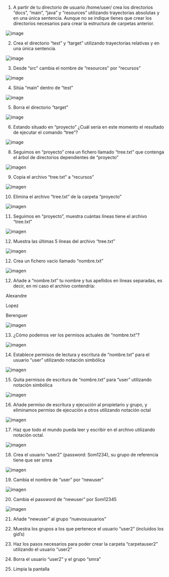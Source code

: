 1. A partir de tu directorio de usuario /home/user/ crea los directorios “docs”, “main”, “java” y “resources” utilizando trayectorias absolutas y en una única sentencia. Aunque no se indique tienes que crear los directorios necesarios para crear la estructura de carpetas anterior.

![image](https://github.com/user-attachments/assets/940be372-4f46-4898-a51f-97b566f127c0)

2. Crea el directorio “test” y “target” utilizando trayectorias relativas y en una única sentencia.

![image](https://github.com/user-attachments/assets/46e32bef-e8c9-4152-8d54-98ccff76273d)

3. Desde “src” cambia el nombre de “resources” por “recursos”

![image](https://github.com/user-attachments/assets/a1d6e428-0ae1-43ba-9189-3136092fc965)

4. Sitúa “main” dentro de “test”

![image](https://github.com/user-attachments/assets/c9b91be2-a6f1-45e9-8bd3-34eff091b3af)

5. Borra el directorio “target”

![image](https://github.com/user-attachments/assets/4f69cbe0-4c28-4b59-bd55-6662b6b71fbc)

6. Estando situado en “proyecto” ¿Cuál sería en este momento el resultado de ejecutar el comando “tree”?

![image](https://github.com/user-attachments/assets/3096ffc3-a401-4e4c-a240-bd414c70c1f4)

8. Seguimos en “proyecto” crea un fichero llamado “tree.txt” que contenga el árbol de directorios dependientes de “proyecto”

![imagen](https://github.com/user-attachments/assets/d06a3945-bf18-4cfd-88e1-eec3a2e648ff)

9. Copia el archivo “tree.txt” a “recursos”

![imagen](https://github.com/user-attachments/assets/95f764d1-7f61-4aab-bf6b-9ff4f224febc)

10. Elimina el archivo “tree.txt” de la carpeta “proyecto”

![imagen](https://github.com/user-attachments/assets/89baf8f7-b89f-4c3f-88d1-9332f8fb9dfa)

11. Seguimos en “proyecto”, muestra cuántas líneas tiene el archivo “tree.txt”

![imagen](https://github.com/user-attachments/assets/81900845-63e8-4231-9375-707ff81dd532)

12. Muestra las últimas 5 líneas del archivo “tree.txt”

![imagen](https://github.com/user-attachments/assets/b8938c36-90e2-416b-9744-fb09d2c00a2e)

12. Crea un fichero vacío llamado “nombre.txt”

![imagen](https://github.com/user-attachments/assets/d6982868-388c-49a8-8446-124a84acb608)

12. Añade a “nombre.txt” tu nombre y tus apellidos en líneas separadas, es decir, en mi caso el archivo contendría:

Alexandre

Lopez

Berenguer

![imagen](https://github.com/user-attachments/assets/993da3a8-3c53-4614-ac8a-cb6e27e12ed9)

13. ¿Cómo podemos ver los permisos actuales de “nombre.txt”?

![imagen](https://github.com/user-attachments/assets/0d46b793-787f-46b2-8a4c-7ea15d302164)

14. Establece permisos de lectura y escritura de “nombre.txt” para el usuario “user” utilizando notación simbólica

![imagen](https://github.com/user-attachments/assets/39a4c2f3-26b6-49e9-9917-addc222bfbff)

15. Quita permisos de escritura de “nombre.txt” para “user” utilizando notación simbólica

![imagen](https://github.com/user-attachments/assets/a66577ce-884c-4365-8c61-b3b834e368ba)

16. Añade permiso de escritura y ejecución al propietario y grupo, y eliminamos permiso de ejecución a otros utilizando notación octal

![imagen](https://github.com/user-attachments/assets/b48e4d6a-2e8b-490a-901a-a3fe53738477)

17. Haz que todo el mundo pueda leer y escribir en el archivo utilizando notación octal.

![imagen](https://github.com/user-attachments/assets/948d06d6-6647-463e-ae1e-783fab313e9d)

18. Crea el usuario “user2” (password: Som1234), su grupo de referencia tiene que ser smra

![imagen](https://github.com/user-attachments/assets/8ca4a6ac-a832-475d-b41b-2495b839c7a8)

19. Cambia el nombre de “user” por “newuser”

![imagen](https://github.com/user-attachments/assets/f4e41def-bb4c-4fe5-9daa-a754e7a2c4f8)

20. Cambia el password de “newuser” por Som12345

![imagen](https://github.com/user-attachments/assets/5b5a3a8f-0b13-4e73-9b46-357628d542ec)

21. Añade “newuser” al grupo “nuevosusuarios”

22. Muestra los grupos a los que pertenece el usuario “user2” (incluidos los gid’s)

23. Haz los pasos necesarios para poder crear la carpeta “carpetauser2” utilizando el usuario “user2”

24. Borra el usuario “user2” y el grupo “smra”

25. Limpia la pantalla 
